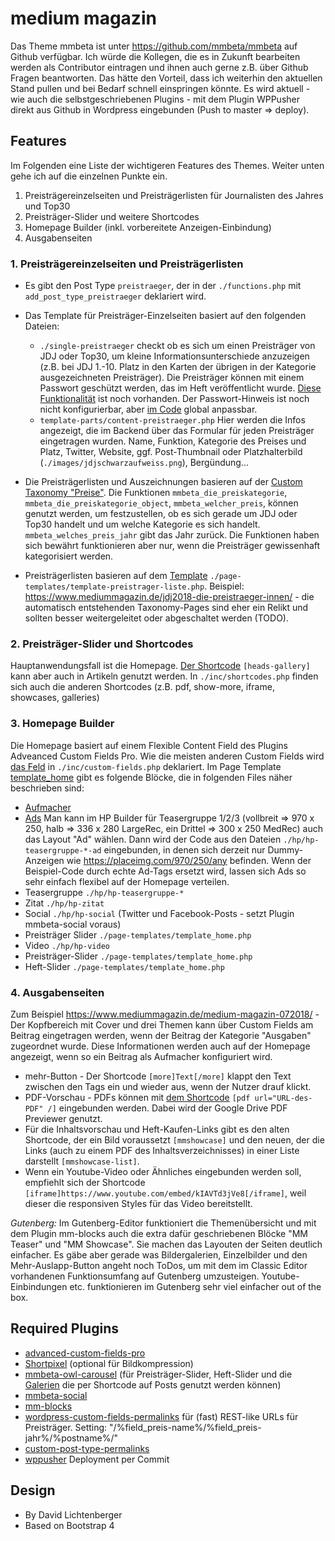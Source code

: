 # medium magazin
Das Theme mmbeta ist unter https://github.com/mmbeta/mmbeta auf Github verfügbar. Ich würde die Kollegen, die es in Zukunft bearbeiten werden als Contributor eintragen und ihnen auch gerne z.B. über Github Fragen beantworten. Das hätte den Vorteil, dass ich weiterhin den aktuellen Stand pullen und bei Bedarf schnell einspringen könnte. Es wird aktuell - wie auch die selbstgeschriebenen Plugins - mit dem Plugin WPPusher direkt aus Github in Wordpress eingebunden (Push to master => deploy).


## Features
Im Folgenden eine Liste der wichtigeren Features des Themes. Weiter unten gehe ich auf die einzelnen Punkte ein.

1. Preisträgereinzelseiten und Preisträgerlisten für Journalisten des Jahres und Top30
2. Preisträger-Slider und weitere Shortcodes
3. Homepage Builder (inkl. vorbereitete Anzeigen-Einbindung)
4. Ausgabenseiten


### 1. Preisträgereinzelseiten und Preisträgerlisten
* Es gibt den Post Type `preistraeger`, der in der `./functions.php` mit `add_post_type_preistraeger` deklariert wird.
* Das Template für Preisträger-Einzelseiten basiert auf den folgenden Dateien:
  * `./single-preistraeger` checkt ob es sich um einen Preisträger von JDJ oder Top30, um kleine Informationsunterschiede anzuzeigen (z.B. bei JDJ 1.-10. Platz in den Karten der übrigen in der Kategorie ausgezeichneten Preisträger). Die Preisträger können mit einem Passwort geschützt werden, das im Heft veröffentlicht wurde. [Diese Funktionalität](https://github.com/mmbeta/mmbeta/blob/c378736ef010a072fb9270b4c7ea34fda4736b26/template-parts/content-preistraeger.php#L97) ist noch vorhanden. Der Passwort-Hinweis ist noch nicht konfigurierbar, aber [im Code](https://github.com/mmbeta/mmbeta/blob/6002210def1526800d231395deb7729330fdd004/functions.php#L289) global anpassbar.
  * `template-parts/content-preistraeger.php` Hier werden die Infos angezeigt, die im Backend über das Formular für jeden Preisträger eingetragen wurden. Name, Funktion, Kategorie des Preises und Platz, Twitter, Website, ggf. Post-Thumbnail oder Platzhalterbild (`./images/jdjschwarzaufweiss.png`), Bergündung...

* Die Preisträgerlisten und Auszeichnungen basieren auf der [Custom Taxonomy "Preise"](https://github.com/mmbeta/mmbeta/blob/c378736ef010a072fb9270b4c7ea34fda4736b26/functions.php#L244). Die Funktionen `mmbeta_die_preiskategorie`, `mmbeta_die_preiskategorie_object`, `mmbeta_welcher_preis`, können genutzt werden, um festzustellen, ob es sich gerade um JDJ oder Top30 handelt und um welche Kategorie es sich handelt. `mmbeta_welches_preis_jahr` gibt das Jahr zurück. Die Funktionen haben sich bewährt funktionieren aber nur, wenn die Preisträger gewissenhaft kategorisiert werden.
* Preisträgerlisten basieren auf dem [Template](https://github.com/mmbeta/mmbeta/blob/master/page-templates/template-preistraeger-liste.php) `./page-templates/template-preistrager-liste.php`. Beispiel: https://www.mediummagazin.de/jdj2018-die-preistraeger-innen/ - die automatisch entstehenden Taxonomy-Pages sind eher ein Relikt und sollten besser weitergeleitet oder abgeschaltet werden (TODO).

### 2. Preisträger-Slider und Shortcodes
Hauptanwendungsfall ist die Homepage. [Der Shortcode](https://github.com/mmbeta/mmbeta/blob/master/inc/shortcodes.php) `[heads-gallery]` kann aber auch in Artikeln genutzt werden. In `./inc/shortcodes.php` finden sich auch die anderen Shortcodes (z.B. pdf, show-more, iframe, showcases, galleries)

### 3. Homepage Builder
Die Homepage basiert auf einem Flexible Content Field des Plugins Adveanced Custom Fields Pro. Wie die meisten anderen Custom Fields wird [das Feld](https://github.com/mmbeta/mmbeta/blob/c378736ef010a072fb9270b4c7ea34fda4736b26/inc/custom-fields.php#L243) in `./inc/custom-fields.php` deklariert. Im Page Template [template_home](https://github.com/mmbeta/mmbeta/blob/master/page-templates/template_home.php) gibt es folgende Blöcke, die in folgenden Files näher beschrieben sind:
* [Aufmacher](https://github.com/mmbeta/mmbeta/blob/master/hp/hp-aufmacher.php)
* [Ads](https://github.com/mmbeta/mmbeta/blob/c378736ef010a072fb9270b4c7ea34fda4736b26/page-templates/template_home.php#L88) Man kann im HP Builder für Teasergruppe 1/2/3 (vollbreit => 970 x 250, halb => 336 x 280 LargeRec, ein Drittel => 300 x 250 MedRec) auch das Layout "Ad" wählen. Dann wird der Code aus den Dateien `./hp/hp-teasergruppe-*-ad` eingebunden, in denen sich derzeit nur Dummy-Anzeigen wie https://placeimg.com/970/250/any befinden. Wenn der Beispiel-Code durch echte Ad-Tags ersetzt wird, lassen sich Ads so sehr einfach flexibel auf der Homepage verteilen.
* Teasergruppe `./hp/hp-teasergruppe-*`
* Zitat `./hp/hp-zitat`
* Social `./hp/hp-social` (Twitter und Facebook-Posts - setzt Plugin mmbeta-social voraus)
* Preisträger Slider `./page-templates/template_home.php`
* Video `./hp/hp-video`
* Preisträger-Slider `./page-templates/template_home.php`
* Heft-Slider `./page-templates/template_home.php`


### 4. Ausgabenseiten
Zum Beispiel https://www.mediummagazin.de/medium-magazin-072018/ - Der Kopfbereich mit Cover und drei Themen kann über Custom Fields am Beitrag eingetragen werden, wenn der Beitrag der Kategorie "Ausgaben" zugeordnet wurde. Diese Informationen werden auch auf der Homepage angezeigt, wenn so ein Beitrag als Aufmacher konfiguriert wird.

* mehr-Button - Der Shortcode `[more]Text[/more]` klappt den Text zwischen den Tags ein und wieder aus, wenn der Nutzer drauf klickt.
* PDF-Vorschau - PDFs können mit [dem Shortcode](https://github.com/mmbeta/mmbeta/blob/c378736ef010a072fb9270b4c7ea34fda4736b26/inc/shortcodes.php#L619) `[pdf url="URL-des-PDF" /]` eingebunden werden. Dabei wird der Google Drive PDF Previewer genutzt.
* Für die Inhaltsvorschau und Heft-Kaufen-Links gibt es den alten Shortcode, der ein Bild voraussetzt `[mmshowcase]` und den neuen, der die Links (auch zu einem PDF des Inhaltsverzeichnisses) in einer Liste darstellt `[mmshowcase-list]`.
* Wenn ein Youtube-Video oder Ähnliches eingebunden werden soll, empfiehlt sich der Shortcode `[iframe]https://www.youtube.com/embed/kIAVTd3jVe8[/iframe]`, weil dieser die responsiven Styles für das Video bereitstellt.

*Gutenberg:* Im Gutenberg-Editor funktioniert die Themenübersicht und mit dem Plugin mm-blocks auch die extra dafür geschriebenen Blöcke "MM Teaser" und "MM Showcase". Sie machen das Layouten der Seiten deutlich einfacher. Es gäbe aber gerade was Bildergalerien, Einzelbilder und den Mehr-Auslapp-Button angeht noch ToDos, um mit dem im Classic Editor vorhandenen Funktionsumfang auf Gutenberg umzusteigen. Youtube-Einbindungen etc. funktionieren im Gutenberg sehr viel einfacher out of the box.



## Required Plugins
* [advanced-custom-fields-pro](https://www.advancedcustomfields.com/pro/)
* [Shortpixel](https://de.wordpress.org/plugins/shortpixel-image-optimiser/) (optional für Bildkompression)
* [mmbeta-owl-carousel](https://github.com/mmbeta/mmbeta-owl-carousel) (für Preisträger-Slider, Heft-Slider und die [Galerien](https://github.com/mmbeta/mmbeta/blob/c378736ef010a072fb9270b4c7ea34fda4736b26/inc/shortcodes.php#L9) die per Shortcode auf Posts genutzt werden können)
* [mmbeta-social](https://github.com/mmbeta/mmbeta-social)
* [mm-blocks](https://github.com/mmbeta/mm-blocks)
* [wordpress-custom-fields-permalinks](https://github.com/athlan/wordpress-custom-fields-permalink-plugin) für (fast) REST-like URLs für Preisträger. Setting: "/%field_preis-name%/%field_preis-jahr%/%postname%/"
* [custom-post-type-permalinks](https://de.wordpress.org/plugins/custom-post-type-permalinks/)
* [wppusher](https://wppusher.com/) Deployment per Commit


## Design
* By David Lichtenberger
* Based on Bootstrap 4


